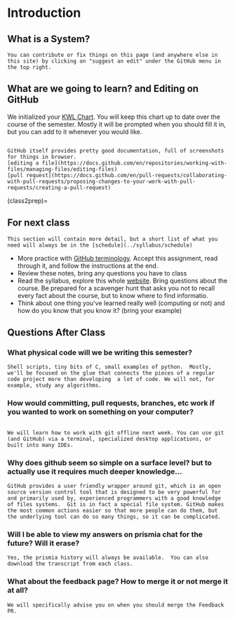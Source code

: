 # Introduction


<!-- ## Introductions -->

## What is a System?

```{tip}
You can contribute or fix things on this page (and anywhere else in this site) by clicking on "suggest an edit" under the GitHub menu in the top right.
```

## What are we going to learn? and Editing on GitHub


We initialized your [KWL Chart](https://classroom.github.com/a/3ne9UY-R). You will keep this chart up to date over the course of the semester.  Mostly it will be prompted when you should fill it in, but you can add to it whenever you would like.  

```{admonition} Further Reading

GitHub itself provides pretty good documentation, full of screenshots for things in browser.
[editing a file](https://docs.github.com/en/repositories/working-with-files/managing-files/editing-files)
[pull request](https://docs.github.com/en/pull-requests/collaborating-with-pull-requests/proposing-changes-to-your-work-with-pull-requests/creating-a-pull-request)
```

(class2prep)=
## For next class


```{note}
This section will contain more detail, but a short list of what you need will always be in the [schedule](../syllabus/schedule)
```

- More practice with [GitHub terminology](https://classroom.github.com/a/wHq_HF4g). Accept this assignment, read through it, and follow the instructions at the end.
- Review these notes, bring any questions you have to class
- Read the syllabus, explore this whole [website](https://introcompsys.github.io/spring2022/). Bring questions about the course. Be prepared for a scavenger hunt that asks you not to recall every fact about the course, but to know where to find informatio.
- Think about one thing you've learned really well (computing or not) and how do you know that you know it?  (bring your example)




## Questions After Class


### What physical code will we be writing this semester?
```{toggle}
Shell scripts, tiny bits of C, small examples of python.  Mostly, we'll be focused on the glue that connects the pieces of a regular code project more than developing  a lot of code. We will not, for example, study any algorithms.

```


### How would committing, pull requests, branches, etc work if you wanted to work on something on your computer?
```{toggle}

We will learn how to work with git offline next week. You can use git (and GitHub) via a terminal, specialized desktop applications, or built into many IDEs.
```

### Why does github seem so simple on a surface level? but to actually use it requires much deeper knowledge...
```{toggle}
GitHub provides a user friendly wrapper around git, which is an open source version control tool that is designed to be very powerful for and primarily used by, experienced programmers with a good knowledge of files systems.  Git is in fact a special file system. GitHub makes the most common actions easier so that more people can do them, but the underlying tool can do so many things, so it can be complicated.
```

### Will I be able to view my answers on prismia chat for the future? Will it erase?
```{toggle}
Yes, the prismia history will always be available.  You can also download the transcript from each class.
```

### What about the feedback page? How to merge it or not merge it at all?
```{toggle}
We will specifically advise you on when you should merge the Feedback PR.
```

